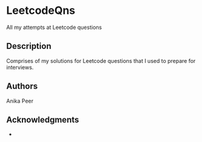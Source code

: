 # LeetcodeQns
All my attempts at Leetcode questions

## Description

Comprises of my solutions for Leetcode questions that I used to prepare for interviews.

## Authors

Anika Peer

## Acknowledgments

*
